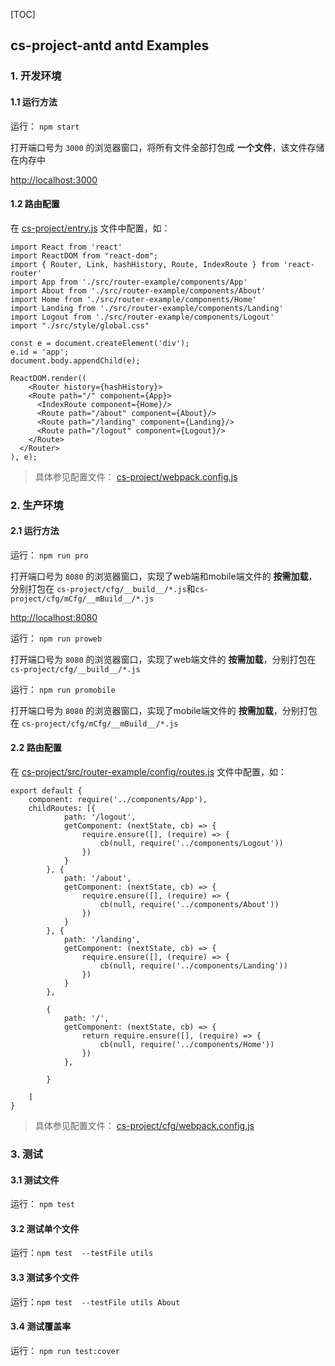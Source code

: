 [TOC]

cs-project-antd antd Examples
---
### 1. 开发环境

#### 1.1 运行方法

运行： `npm start`

打开端口号为 `3000` 的浏览器窗口，将所有文件全部打包成 **一个文件**，该文件存储在内存中

[http://localhost:3000](http://localhost:3000)

#### 1.2 路由配置

在 [cs-project/entry.js](https://github.com/change-soft8/cs-project/blob/master/entry.js) 文件中配置，如：

```
import React from 'react'
import ReactDOM from "react-dom";
import { Router, Link, hashHistory, Route, IndexRoute } from 'react-router'
import App from './src/router-example/components/App'
import About from './src/router-example/components/About'
import Home from './src/router-example/components/Home'
import Landing from './src/router-example/components/Landing'
import Logout from './src/router-example/components/Logout'
import "./src/style/global.css"

const e = document.createElement('div');
e.id = 'app';
document.body.appendChild(e);

ReactDOM.render((
    <Router history={hashHistory}>
    <Route path="/" component={App}>
      <IndexRoute component={Home}/>
      <Route path="/about" component={About}/>
      <Route path="/landing" component={Landing}/>
      <Route path="/logout" component={Logout}/>
    </Route>
  </Router>
), e);
```

> 具体参见配置文件： [cs-project/webpack.config.js](https://github.com/change-soft8/cs-project/blob/master/webpack.config.js)

### 2. 生产环境

#### 2.1 运行方法

运行： `npm run pro`

打开端口号为 `8080` 的浏览器窗口，实现了web端和mobile端文件的 **按需加载**，分别打包在 `cs-project/cfg/__build__/*.js`和`cs-project/cfg/mCfg/__mBuild__/*.js`

[http://localhost:8080](http://localhost:8080)

运行： `npm run proweb`

打开端口号为 `8080` 的浏览器窗口，实现了web端文件的 **按需加载**，分别打包在 `cs-project/cfg/__build__/*.js`

运行： `npm run promobile`

打开端口号为 `8080` 的浏览器窗口，实现了mobile端文件的 **按需加载**，分别打包在 `cs-project/cfg/mCfg/__mBuild__/*.js`

#### 2.2 路由配置

在 [cs-project/src/router-example/config/routes.js](https://github.com/change-soft8/cs-project/blob/master/src/router-example/config/routes.js) 文件中配置，如：

```
export default {
    component: require('../components/App'),
    childRoutes: [{
            path: '/logout',
            getComponent: (nextState, cb) => {
                require.ensure([], (require) => {
                    cb(null, require('../components/Logout'))
                })
            }
        }, {
            path: '/about',
            getComponent: (nextState, cb) => {
                require.ensure([], (require) => {
                    cb(null, require('../components/About'))
                })
            }
        }, {
            path: '/landing',
            getComponent: (nextState, cb) => {
                require.ensure([], (require) => {
                    cb(null, require('../components/Landing'))
                })
            }
        },

        {
            path: '/',
            getComponent: (nextState, cb) => {
                return require.ensure([], (require) => {
                    cb(null, require('../components/Home'))
                })
            },

        }

    ]
}
```

> 具体参见配置文件： [cs-project/cfg/webpack.config.js](https://github.com/change-soft8/cs-project/blob/master/cfg/webpack.config.js)

### 3. 测试

#### 3.1 测试文件

运行： `npm test`

#### 3.2 测试单个文件

运行：`npm test  --testFile utils`

#### 3.3 测试多个文件

运行：`npm test  --testFile utils About`

#### 3.4 测试覆盖率

运行： `npm run test:cover`
